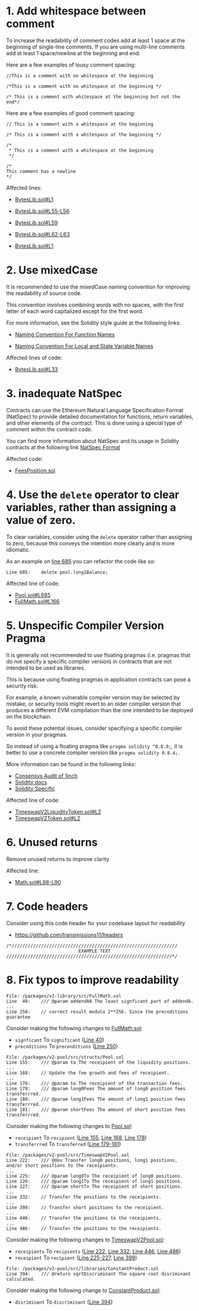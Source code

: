 # 1. Add whitespace between comment

To increase the readability of comment codes add at least 1 space at the beginning of single-line comments. If you are using multi-line comments add at least 1 space/newline at the beginning and end.

Here are a few examples of lousy comment spacing:

```solidity
//This is a comment with no whitespace at the beginning

/*This is a comment with no whitespace at the beginning */

/* This is a comment with whitespace at the beginning but not the end*/
```

Here are a few examples of good comment spacing:

```solidity
// This is a comment with a whitespace at the beginning

/* This is a comment with a whitespace at the beginning */

/*
 * This is a comment with a whitespace at the beginning
 */

/*
This comment has a newline
*/
```

Affected lines:

- [BytesLib.sol#L1](https://github.com/code-423n4/2023-01-timeswap/blob/ef4c84fb8535aad8abd6b67cc45d994337ec4514/packages/v2-library/src/BytesLib.sol#L1)

- [BytesLib.sol#L55-L56](https://github.com/code-423n4/2023-01-timeswap/blob/ef4c84fb8535aad8abd6b67cc45d994337ec4514/packages/v2-library/src/BytesLib.sol#L55-L56)

- [BytesLib.sol#L59](https://github.com/code-423n4/2023-01-timeswap/blob/ef4c84fb8535aad8abd6b67cc45d994337ec4514/packages/v2-library/src/BytesLib.sol#L59)

- [BytesLib.sol#L62-L63](https://github.com/code-423n4/2023-01-timeswap/blob/ef4c84fb8535aad8abd6b67cc45d994337ec4514/packages/v2-library/src/BytesLib.sol#L62-L63)
- [BytesLib.sol#L1](https://github.com/code-423n4/2023-01-timeswap/blob/main/packages/v2-library/src/BytesLib.sol#L1)

# 2. Use mixedCase

It is recommended to use the mixedCase naming convention for improving the readability of source code.

This convention involves combining words with no spaces, with the first letter of each word capitalized except for the first word.

For more information, see the Solidity style guide at the following links:

- [Naming Convention For Function Names](https://docs.soliditylang.org/en/v0.5.3/style-guide.html#function-names)

- [Naming Convention For Local and State Variable Names](https://docs.soliditylang.org/en/v0.5.3/style-guide.html#local-and-state-variable-names.)

Affected lines of code:

- [BytesLib.sol#L33](https://github.com/code-423n4/2023-01-timeswap/blob/ef4c84fb8535aad8abd6b67cc45d994337ec4514/packages/v2-library/src/BytesLib.sol#L33)

# 3. inadequate NatSpec

Contracts can use the Ethereum Natural Language Specification Format (NatSpec) to provide detailed documentation for functions, return variables, and other elements of the contract. This is done using a special type of comment within the contract code.

You can find more information about NatSpec and its usage in Solidity contracts at the following link [NatSpec Format](https://docs.soliditylang.org/en/v0.8.16/natspec-format.html)

Affected code:

- [FeesPosition.sol](https://github.com/code-423n4/2023-01-timeswap/blob/main/packages/v2-token/src/structs/FeesPosition.sol)

# 4. Use the `delete` operator to clear variables, rather than assigning a value of zero.

To clear variables, consider using the `delete` operator rather than assigning to zero, because this conveys the intention more clearly and is more idiomatic.

As an example on [line 685](https://github.com/code-423n4/2023-01-timeswap/blob/main/packages/v2-pool/src/structs/Pool.sol#L685) you can refactor the code like so:

```solidity
Line 685:    delete pool.long1Balance;
```

Affected line of code:

- [Pool.sol#L685](https://github.com/code-423n4/2023-01-timeswap/blob/main/packages/v2-pool/src/structs/Pool.sol#L685)
- [FullMath.sol#L166](https://github.com/code-423n4/2023-01-timeswap/blob/main/packages/v2-library/src/FullMath.sol#L166)

# 5. Unspecific Compiler Version Pragma

It is generally not recommended to use floating pragmas (i.e. pragmas that do not specify a specific compiler version) in contracts that are not intended to be used as libraries.

This is because using floating pragmas in application contracts can pose a security risk.

For example, a known vulnerable compiler version may be selected by mistake, or security tools might revert to an older compiler version that produces a different EVM compilation than the one intended to be deployed on the blockchain.

To avoid these potential issues, consider specifying a specific compiler version in your pragmas.

So instead of using a floating pragma like `pragma solidity ^0.8.0;`, it is better to use a concrete compiler version like `pragma solidity 0.8.4;`.

More information can be found in the following links:

- [Consensys Audit of 1inch](https://consensys.net/diligence/audits/2020/12/1inch-liquidity-protocol/#unspecific-compiler-version-pragma)
- [Solidity docs](https://docs.soliditylang.org/en/latest/layout-of-source-files.html#version-pragma)
- [Solidity Specific](https://consensys.github.io/smart-contract-best-practices/development-recommendations/solidity-specific/locking-pragmas/)

Affected line of code:

- [TimeswapV2LiquidityToken.sol#L2](https://github.com/code-423n4/2023-01-timeswap/blob/main/packages/v2-token/src/TimeswapV2LiquidityToken.sol#L2)
- [TimeswapV2Token.sol#L2](https://github.com/code-423n4/2023-01-timeswap/blob/main/packages/v2-token/src/TimeswapV2Token.sol#L2)

# 6. Unused returns

Remove unused returns to improve clarity

Affected line:

- [Math.sol#L88-L90](https://github.com/code-423n4/2023-01-timeswap/blob/ef4c84fb8535aad8abd6b67cc45d994337ec4514/packages/v2-library/src/Math.sol#L88-L90)

# 7. Code headers

Consider using this code header for your codebase layout for readability

- https://github.com/transmissions11/headers

```solidity
/*//////////////////////////////////////////////////////////////
                           EXAMPLE TEXT
//////////////////////////////////////////////////////////////*/
```

# 8. Fix typos to improve readability

```solidity
File: /packages/v2-library/src/FullMath.sol
Line  40:    /// @param addendA0 The least signficant part of addendA.
...
Line 250:    // correct result modulo 2**256. Since the precoditions guarantee
```

Consider making the following changes to [FullMath.sol](https://github.com/code-423n4/2023-01-timeswap/blob/ef4c84fb8535aad8abd6b67cc45d994337ec4514/packages/v2-library/src/FullMath.sol):

- `signficant` To `significant` ([Line 40](https://github.com/code-423n4/2023-01-timeswap/blob/ef4c84fb8535aad8abd6b67cc45d994337ec4514/packages/v2-library/src/FullMath.sol#L40))
- `precoditions` To `preconditions` ([Line 250](https://github.com/code-423n4/2023-01-timeswap/blob/ef4c84fb8535aad8abd6b67cc45d994337ec4514/packages/v2-library/src/FullMath.sol#L250))

```solidity
File: /packages/v2-pool/src/structs/Pool.sol
Line 155:    /// @param to The receipient of the liquidity positions.
...
Line 168:    // Update the fee growth and fees of receipient.
...
Line 178:    /// @param to The receipient of the transaction fees.
Line 179:    /// @param long0Fees The amount of long0 position fees transferrred.
Line 180:    /// @param long1Fees The amount of long1 position fees transferrred.
Line 181:    /// @param shortFees The amount of short position fees transferrred.
```

Consider making the following changes to [Pool.sol](https://github.com/code-423n4/2023-01-timeswap/blob/ef4c84fb8535aad8abd6b67cc45d994337ec4514/packages/v2-pool/src/structs/Pool.sol):

- `receipient` To `recipient` ([Line 155](https://github.com/code-423n4/2023-01-timeswap/blob/ef4c84fb8535aad8abd6b67cc45d994337ec4514/packages/v2-pool/src/structs/Pool.sol#L155), [Line 168](https://github.com/code-423n4/2023-01-timeswap/blob/ef4c84fb8535aad8abd6b67cc45d994337ec4514/packages/v2-pool/src/structs/Pool.sol#L168), [Line 178](https://github.com/code-423n4/2023-01-timeswap/blob/ef4c84fb8535aad8abd6b67cc45d994337ec4514/packages/v2-pool/src/structs/Pool.sol#L178))
- `transferrred` To `transferred` ([Line 179-181](https://github.com/code-423n4/2023-01-timeswap/blob/ef4c84fb8535aad8abd6b67cc45d994337ec4514/packages/v2-pool/src/structs/Pool.sol#L179-L181))

```solidity
File: /packages/v2-pool/src/TimeswapV2Pool.sol
Line 222:    /// @dev Transfer long0 positions, long1 positions, and/or short positions to the receipients.
...
Line 225:    /// @param long0To The receipient of long0 positions.
Line 226:    /// @param long1To The receipient of long1 positions.
Line 227:    /// @param shortTo The receipient of short positions.
...
Line 332:    // Transfer the positions to the receipients.
...
Line 399:    // Transfer short positions to the receipient.
...
Line 446:    // Transfer the positions to the receipients.
...
Line 486:    // Transfer the positions to the receipients.
```

Consider making the following changes to [TimeswapV2Pool.sol](https://github.com/code-423n4/2023-01-timeswap/blob/ef4c84fb8535aad8abd6b67cc45d994337ec4514/packages/v2-pool/src/TimeswapV2Pool.sol):

- `receipients` To `recipients` ([Line 222](https://github.com/code-423n4/2023-01-timeswap/blob/main/packages/v2-pool/src/TimeswapV2Pool.sol#L222), [Line 332](https://github.com/code-423n4/2023-01-timeswap/blob/ef4c84fb8535aad8abd6b67cc45d994337ec4514/packages/v2-pool/src/TimeswapV2Pool.sol#L332), [Line 446](https://github.com/code-423n4/2023-01-timeswap/blob/ef4c84fb8535aad8abd6b67cc45d994337ec4514/packages/v2-pool/src/TimeswapV2Pool.sol#L446), [Line 486](https://github.com/code-423n4/2023-01-timeswap/blob/ef4c84fb8535aad8abd6b67cc45d994337ec4514/packages/v2-pool/src/TimeswapV2Pool.sol#L486))
- `receipient` To `recipient` ([Line 225-227](https://github.com/code-423n4/2023-01-timeswap/blob/ef4c84fb8535aad8abd6b67cc45d994337ec4514/packages/v2-pool/src/TimeswapV2Pool.sol#L225-L227), [Line 399](https://github.com/code-423n4/2023-01-timeswap/blob/ef4c84fb8535aad8abd6b67cc45d994337ec4514/packages/v2-pool/src/TimeswapV2Pool.sol#L399))

```solidity
File: /packages/v2-pool/src/libraries/ConstantProduct.sol
Line 394:    /// @return sqrtDiscriminant The square root disriminant calculated.
```

Consider making the following change to [ConstantProduct.sol](https://github.com/code-423n4/2023-01-timeswap/blob/ef4c84fb8535aad8abd6b67cc45d994337ec4514/packages/v2-pool/src/libraries/ConstantProduct.sol):

- `disriminant` To `discriminant` ([Line 394](https://github.com/code-423n4/2023-01-timeswap/blob/ef4c84fb8535aad8abd6b67cc45d994337ec4514/packages/v2-pool/src/libraries/ConstantProduct.sol#L394))


